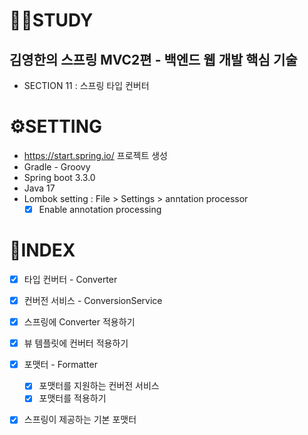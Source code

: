 # 👩‍💻STUDY

## 김영한의 스프링 MVC2편 - 백엔드 웹 개발 핵심 기술

- SECTION 11 : 스프링 타입 컨버터

# ⚙️SETTING

- https://start.spring.io/ 프로젝트 생성
- Gradle - Groovy
- Spring boot 3.3.0
- Java 17
- Lombok setting : File > Settings > anntation processor
  -  [X] Enable annotation processing

# 📒INDEX 

- [x] 타입 컨버터 - Converter
- [x] 컨버전 서비스 - ConversionService
- [x] 스프링에 Converter 적용하기
- [x] 뷰 템플릿에 컨버터 적용하기
- [X] 포맷터 - Formatter
  - [X] 포맷터를 지원하는 컨버전 서비스
  - [X] 포맷터를 적용하기
- [X] 스프링이 제공하는 기본 포맷터
      
